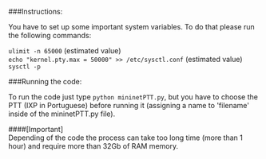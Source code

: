 ###Instructions:  

You have to set up some important system variables. To do that please run the following commands:  

`ulimit -n 65000` (estimated value)    
`echo "kernel.pty.max = 50000" >> /etc/sysctl.conf` (estimated value)    
`sysctl -p`  

###Running the code:  

To run the code just type `python mininetPTT.py`, but you have to choose the PTT (IXP in Portuguese) before running it (assigning a name to 'filename' inside of the mininetPTT.py file).  

####[Important]  
Depending of the code the process can take too long time (more than 1 hour) and require more than 32Gb of RAM memory.  

